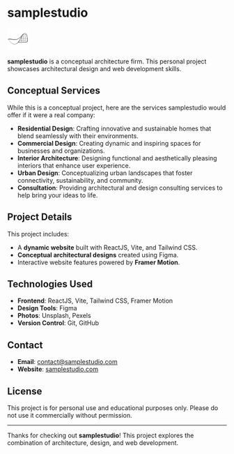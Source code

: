 # samplestudio

<img src="/public/icons/favicon.png" alt="logo" width="50" height="50">

**samplestudio** is a conceptual architecture firm. This personal project showcases architectural design and web development skills.

## Conceptual Services

While this is a conceptual project, here are the services samplestudio would offer if it were a real company:

- **Residential Design**: Crafting innovative and sustainable homes that blend seamlessly with their environments.
- **Commercial Design**: Creating dynamic and inspiring spaces for businesses and organizations.
- **Interior Architecture**: Designing functional and aesthetically pleasing interiors that enhance user experience.
- **Urban Design**: Conceptualizing urban landscapes that foster connectivity, sustainability, and community.
- **Consultation**: Providing architectural and design consulting services to help bring your ideas to life.

## Project Details

This project includes:

- A **dynamic website** built with ReactJS, Vite, and Tailwind CSS.
- **Conceptual architectural designs** created using Figma.
- Interactive website features powered by **Framer Motion**.

## Technologies Used

- **Frontend**: ReactJS, Vite, Tailwind CSS, Framer Motion
- **Design Tools**: Figma
- **Photos**: Unsplash, Pexels
- **Version Control**: Git, GitHub

## Contact

- **Email**: [contact@samplestudio.com](mailto:contact@samplestudio.com)
- **Website**: [samplestudio.com](https://www.samplestudio.com)

## License

This project is for personal use and educational purposes only. Please do not use it commercially without permission.

---

Thanks for checking out **samplestudio**! This project explores the combination of architecture, design, and web development.
